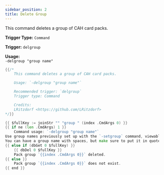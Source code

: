 ```yaml
---
sidebar_position: 2
title: Delete Group
---
```


This command deletes a group of CAH card packs.

**Trigger Type:** `Command`

**Trigger:** `delgroup`

**Usage:**  
`-delgroup "group name"`

```go
{{/*
	This command deletes a group of CAH card packs.

	Usage: `-delgroup "group name"`

	Recommended trigger: `delgroup`
	Trigger type: Command

	Credits:
	LRitzdorf <https://github.com/LRitzdorf>
*/}}

{{ $fullKey := joinStr "" "group " (index .CmdArgs 0) }}
{{ if ne (len .CmdArgs) 1 }}
    Command usage: `-delgroup "group name"`
Use group names previously set up with the `-setgroup` command, viewable with `-listgroups`.
You can have a group name with spaces, but make sure to put it in quotes!
{{ else if (dbGet 0 $fullKey) }}
    {{ dbDel 0 $fullKey }}
    Pack group `{{index .CmdArgs 0}}` deleted.
{{ else }}
    Pack group `{{index .CmdArgs 0}}` does not exist.
{{ end }}
```
